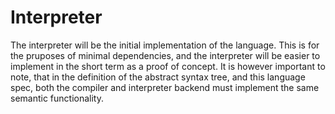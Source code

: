 # Interpreter

The interpreter will be the initial implementation of the language. This is for the pruposes of minimal dependencies, and the interpreter will be easier to implement in the short term as a proof of concept. It is however important to note, that in the definition of the abstract syntax tree, and this language spec, both the compiler and interpreter backend must implement the same semantic functionality. 